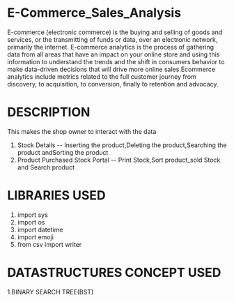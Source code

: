 # E-Commerce_Sales_Analysis

E-commerce (electronic commerce) is the buying and selling of goods and services, or the transmitting of funds or data, over an electronic network, primarily the internet. E-commerce analytics is the process of gathering data from all areas that have an impact on your online store and using this information to understand the trends and the shift in consumers behavior to make data-driven decisions that will drive more online sales.Ecommerce analytics include metrics related to the full customer journey from discovery, to acquisition, to conversion, finally to retention and advocacy.

# DESCRIPTION
This makes the shop owner to interact with the data
1. Stock Details -- Inserting the product,Deleting the product,Searching the product andSorting the product
2. Product Purchased Stock Portal -- Print Stock,Sort product_sold Stock and Search product

# LIBRARIES USED

1. import sys
2. import os
3. import datetime
4. import emoji 
5. from csv import writer

# DATASTRUCTURES CONCEPT USED 

1.BINARY SEARCH TREE(BST)

